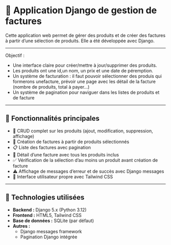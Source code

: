 # 🧾 Application Django de gestion de factures

Cette application web permet de gérer des produits et de créer des factures à partir d’une sélection de produits. 
Elle a été développée avec Django.

---------------------

Objectif : 
- Une interface claire pour créer/mettre à jour/supprimer des produits.
- Les produits ont une id,un nom, un prix et une date de péremption.
- Un système de facturation : il faut pouvoir sélectionner des produis qui formerons unefacture, prévoir une page avec les détail de la facture (nombre de produits, total à payer...)
- Un système de pagination pour naviguer dans les listes de produits et de facture

---------------------

## 🚀 Fonctionnalités principales

- 🛒 CRUD complet sur les produits (ajout, modification, suppression, affichage)
- 📄 Création de factures à partir de produits sélectionnés
- 📋 Liste des factures avec pagination
- 🧾 Détail d’une facture avec tous les produits inclus
- ✅ Vérification de la sélection d’au moins un produit avant création de facture
- ⚠️ Affichage de messages d’erreur et de succès avec Django messages
- 🧠 Interface utilisateur propre avec Tailwind CSS

---------------------

## 🧰 Technologies utilisées

- **Backend :** Django 5.x (Python 3.12)
- **Frontend :** HTML5, Tailwind CSS
- **Base de données :** SQLite (par défaut)
- **Autres :**
  - Django messages framework
  - Pagination Django intégrée
